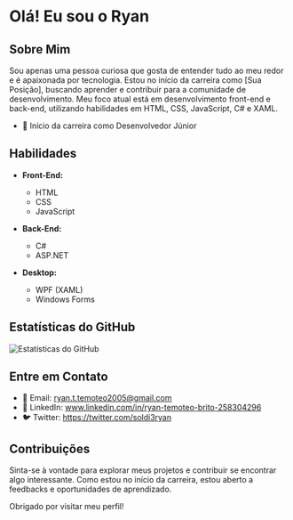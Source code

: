 # Olá! Eu sou o Ryan

## Sobre Mim

Sou apenas uma pessoa curiosa que gosta de entender tudo ao meu redor e é apaixonada por tecnologia. Estou no início da carreira como [Sua Posição], buscando aprender e contribuir para a comunidade de desenvolvimento. Meu foco atual está em desenvolvimento front-end e back-end, utilizando habilidades em HTML, CSS, JavaScript, C# e XAML.

- 💼 Início da carreira como Desenvolvedor Júnior

## Habilidades

- **Front-End:**
  - HTML
  - CSS
  - JavaScript

- **Back-End:**
  - C#
  - ASP.NET

- **Desktop:**
  - WPF (XAML)
  - Windows Forms

## Estatísticas do GitHub

![Estatísticas do GitHub](https://github-readme-stats.vercel.app/api?username=Ryan-Temoteo&show_icons=true&count_private=true&hide=contribs,prs&theme=dark)

## Entre em Contato

- 📧 Email: ryan.t.temoteo2005@gmail.com
- 💼 LinkedIn: www.linkedin.com/in/ryan-temoteo-brito-258304296
- 🐦 Twitter: https://twitter.com/soldi3ryan

## Contribuições

Sinta-se à vontade para explorar meus projetos e contribuir se encontrar algo interessante. Como estou no início da carreira, estou aberto a feedbacks e oportunidades de aprendizado.

Obrigado por visitar meu perfil!
